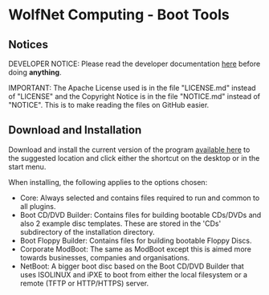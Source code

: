 # WolfNet Computing - Boot Tools  
  
## Notices  
  
DEVELOPER NOTICE: Please read the developer documentation [here](/DEVELOPER_README.md) before doing **anything**.
  
IMPORTANT: The Apache License used is in the file "LICENSE.md" instead of "LICENSE" and the Copyright Notice is in the file "NOTICE.md" instead of "NOTICE". This is to make reading the files on GitHub easier.  
  
## Download and Installation  
  
Download and install the current version of the program [available here](https://github.com/WolfNet-Computing/WolfNet-Computing-Boot-Tools/releases) to the suggested location and click either the shortcut on the desktop or in the start menu.  
  
When installing, the following applies to the options chosen:  
  
 - Core: Always selected and contains files required to run and common to all plugins.  
 - Boot CD/DVD Builder: Contains files for building bootable CDs/DVDs and also 2 example disc templates. These are stored in the 'CDs' subdirectory of the installation directory.  
 - Boot Floppy Builder: Contains files for building bootable Floppy Discs.  
 - Corporate ModBoot: The same as ModBoot except this is aimed more towards businesses, companies and organisations.  
 - NetBoot: A bigger boot disc based on the Boot CD/DVD Builder that uses ISOLINUX and iPXE to boot from either the local filesystem or a remote (TFTP or HTTP/HTTPS) server.  
